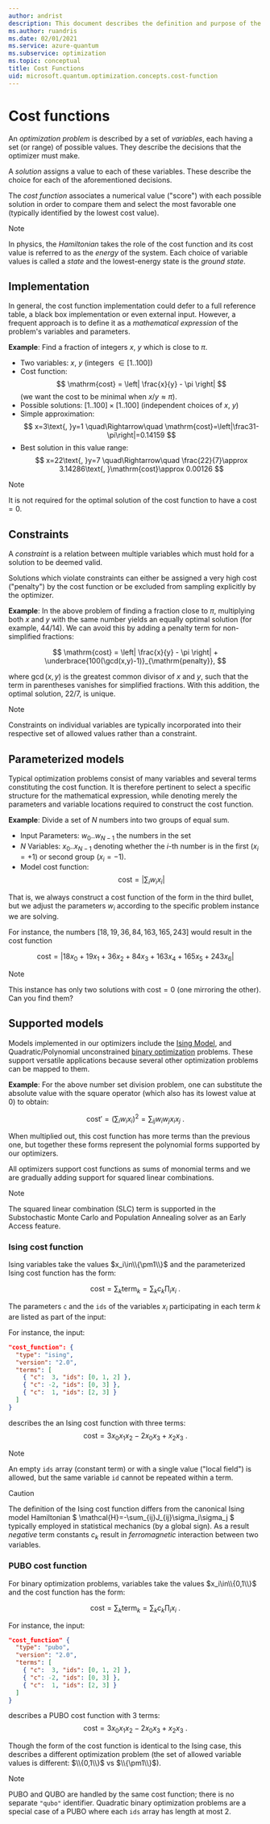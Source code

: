 ```yaml
---
author: andrist
description: This document describes the definition and purpose of the cost function for optimization problems.
ms.author: ruandris
ms.date: 02/01/2021
ms.service: azure-quantum
ms.subservice: optimization
ms.topic: conceptual
title: Cost Functions
uid: microsoft.quantum.optimization.concepts.cost-function
---
```


# Cost functions

An *optimization problem* is described by a set of *variables*, each having a set
(or range) of possible values. They describe the decisions that the optimizer
must make.

A *solution* assigns a value to each of these variables. These describe the choice
for each of the aforementioned decisions.

The *cost function* associates a numerical value ("score") with each possible
solution in order to compare them and select the most favorable one (typically
identified by the lowest cost value).

> [!NOTE]
> In physics, the *Hamiltonian* takes the role of the cost function and its
> cost value is referred to as the *energy* of the system. Each choice of
> variable values is called a *state* and the lowest-energy state is the
> *ground state*.

## Implementation

In general, the cost function implementation could defer to a full reference
table, a black box implementation or even external input. However, a
frequent approach is to define it as a *mathematical expression* of the
problem's variables and parameters.

**Example**: Find a fraction of integers $x$, $y$ which is close to $\pi$.

*   Two variables: $x$, $y$ (integers $\in [1..100]$)
*   Cost function: 
    $$ \mathrm{cost} = \left| \frac{x}{y} - \pi \right| $$
    (we want the cost to be minimal when $x/y \approx \pi$).
*   Possible solutions: $[1..100] \times [1..100]$ (independent choices of $x$,
    $y$)
*   Simple approximation:
    $$ x=3\text{, }y=1 \quad\Rightarrow\quad \mathrm{cost}=\left|\frac31-\pi\right|=0.14159 $$
*   Best solution in this value range:
    $$ x=22\text{, }y=7 \quad\Rightarrow\quad \frac{22}{7}\approx 3.14286\text{, }\mathrm{cost}\approx 0.00126 $$

> [!NOTE]
> It is not required for the optimal solution of the cost function to have a
> $\mathrm{cost}=0$.

## Constraints

A *constraint* is a relation between multiple variables which must hold for a
solution to be deemed valid.

Solutions which violate constraints can either be assigned a very high cost
("penalty") by the cost function or be excluded from sampling explicitly by
the optimizer.

**Example**: In the above problem of finding a fraction close to $\pi$, multiplying
both $x$ and $y$ with the same number yields an equally optimal solution (for example, $44/14$).
We can avoid this by adding a penalty term for non-simplified fractions:

$$ \mathrm{cost} = \left| \frac{x}{y} - \pi \right| + \underbrace{100(\gcd(x,y)-1)}_{\mathrm{penalty}}, $$

where $\gcd(x,y)$ is the greatest common divisor of $x$ and $y$, such that
the term in parentheses vanishes for simplified fractions. With this addition,
the optimal solution, $22/7$, is unique.

> [!NOTE]
> Constraints on individual variables are typically incorporated into their
> respective set of allowed values rather than a constraint.

## Parameterized models

Typical optimization problems consist of many variables and several terms
constituting the cost function. It is therefore pertinent to select a
specific structure for the mathematical expression, while denoting merely
the parameters and variable locations required to construct the cost
function.

**Example**: Divide a set of $N$ numbers into two groups of equal sum.

*   Input Parameters: $w_0..w_{N-1}$ the numbers in the set
*   $N$ Variables: $x_0..x_{N-1}$ denoting whether the $i$-th number is in the
    first ($x_i=+1$) or second group ($x_i=-1$).
*   Model cost function:
    $$ \mathrm{cost} = \left| \sum_i w_i x_i \right| $$

That is, we always construct a cost function of the form in the third bullet,
but we adjust the parameters $w_i$ according to the specific problem instance
we are solving.

For instance, the numbers $[18, 19, 36, 84, 163, 165, 243]$ would result in
the cost function

$$ \mathrm{cost} = \left| 18x_0 + 19x_1 + 36x_2 + 84x_3 + 163x_4 + 165x_5 + 243x_6 \right|$$

> [!NOTE]
> This instance has only two solutions with $\mathrm{cost}=0$ (one mirroring
> the other). Can you find them?

## Supported models

Models implemented in our optimizers include the
[Ising Model](xref:microsoft.quantum.optimization.concepts.ising-model),
and Quadratic/Polynomial unconstrained
[binary optimization](xref:microsoft.quantum.optimization.concepts.binary-optimization)
problems. These support versatile applications because several other
optimization problems can be mapped to them.

**Example**: For the above number set division problem, one can substitute the
absolute value with the square operator (which also has its lowest value at 0)
to obtain:

$$ \mathrm{cost}' = \left(\sum_i w_ix_i\right)^2 = \sum_{ij} w_iw_jx_ix_j\text{ .} $$

When multiplied out, this cost function has more terms than the previous one,
but together these forms represent the polynomial forms supported by our optimizers. 

All optimizers support cost functions as sums of monomial terms and 
we are gradually adding support for squared linear combinations.

> [!NOTE]
> The squared linear combination (SLC) term is supported in the Substochastic Monte Carlo and Population Annealing solver as an Early Access feature.

### Ising cost function

Ising variables take the values $x_i\in\\{\pm1\\}$ and the parameterized Ising
cost function has the form:

$$ \mathrm{cost} = \sum_k \mathrm{term}_k = \sum_k c_k\prod_i x_i\text{ .} $$

The parameters `c` and the `ids` of the variables $x_i$ participating in each
term $k$ are listed as part of the input:

For instance, the input:
```json
"cost_function": {
  "type": "ising",
  "version": "2.0",
  "terms": [
    { "c":  3, "ids": [0, 1, 2] },
    { "c": -2, "ids": [0, 3] },
    { "c":  1, "ids": [2, 3] }
  ]
}
```
describes the an Ising cost function with three terms:
$$ \mathrm{cost} = 3x_0x_1x_2 -2x_0x_3 + x_2x_3\text{ .} $$

> [!NOTE]
> An empty `ids` array (constant term) or with a single value ("local field")
> is allowed, but the same variable `id` cannot be repeated within a term.

> [!CAUTION]
> The definition of the Ising cost function differs from the canonical Ising
> model Hamiltonian $ \mathcal{H}=-\sum_{ij}J_{ij}\sigma_i\sigma_j $
> typically employed in statistical mechanics (by a global sign). As a result
> *negative* term constants $c_k$ result in *ferromagnetic* interaction between
> two variables.

### PUBO cost function

For binary optimization problems, variables take the values $x_i\in\\{0,1\\}$ and the cost function has the form:

$$ \mathrm{cost} = \sum_k \mathrm{term}_k = \sum_k c_k\prod_i x_i\text{ .} $$

For instance, the input:

```json
"cost_function" {
  "type": "pubo",
  "version": "2.0",
  "terms": [
    { "c":  3, "ids": [0, 1, 2] },
    { "c": -2, "ids": [0, 3] },
    { "c":  1, "ids": [2, 3] }
  ]
}
```

describes a PUBO cost function with 3 terms:
$$ \mathrm{cost} = 3x_0x_1x_2 -2x_0x_3 + x_2x_3\text{ .} $$

Though the form of the cost function is identical to the Ising case, this
describes a different optimization problem (the set of allowed variable
values is different: $\\{0,1\\}$ vs $\\{\pm1\\}$).

> [!NOTE]
> PUBO and QUBO are handled by the same cost function; there is no separate
> `"qubo"` identifier. Quadratic binary optimization problems are a special
> case of a PUBO where each `ids` array has length at most 2.

